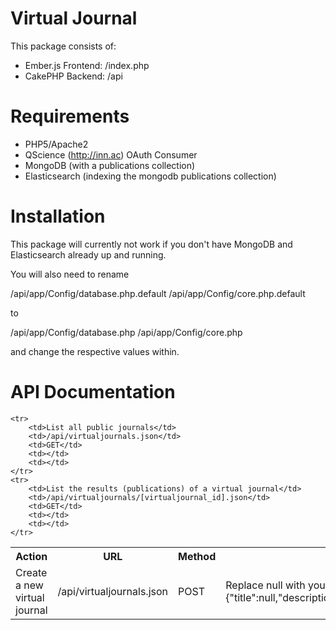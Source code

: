 Virtual Journal
==

This package consists of:

- Ember.js Frontend: /index.php
- CakePHP Backend: /api


Requirements
==
- PHP5/Apache2
- QScience (http://inn.ac) OAuth Consumer
- MongoDB (with a publications collection)
- Elasticsearch (indexing the mongodb publications collection)


Installation
==

This package will currently not work if you don't have MongoDB and Elasticsearch already up and running.

You will also need to rename 

/api/app/Config/database.php.default
/api/app/Config/core.php.default

to

/api/app/Config/database.php
/api/app/Config/core.php

and change the respective values within.


API Documentation
==

<table>
    <tr>
        <th>Action</th>
        <th>URL</th>
        <th>Method</th>
        <th>Parameters</th>
        <th>Return values</th>
    </tr>
    <tr>
        <td>Create a new virtual journal</td>
        <td>/api/virtualjournals.json</td>
        <td>POST</td>
        <td>
        Replace null with your value: 
        {"virtualjournal":{"title":null,"description":null,"authors":null,"discipline":null,"title_contains":null,"abstract_contains":null,"papers_similar_to_author":null,"papers_similar_to_keywords":null,"minimum_amount_of_tweets":null,"created":null,"institution":null,"is_published_in":null}}</td>
        <td>[virtualjournal_id]</td>
    </tr>

    <tr>
    	<td>List all public journals</td>
    	<td>/api/virtualjournals.json</td>
    	<td>GET</td>
    	<td></td>
    	<td></td>
    </tr>
    <tr>
    	<td>List the results (publications) of a virtual journal</td>
    	<td>/api/virtualjournals/[virtualjournal_id].json</td>
    	<td>GET</td>
    	<td></td>
    	<td></td>
    </tr>
</table>
